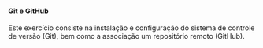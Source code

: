 #### Git e GitHub

Este exercício consiste na instalação e configuração do sistema de controle de versão (Git), bem como a associação um repositório remoto (GitHub). 
